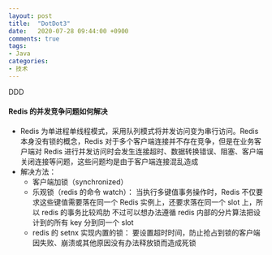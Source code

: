 ```yaml
---
layout: post
title:  "DotDot3"
date:   2020-07-28 09:44:00 +0900
comments: true
tags:
- Java
categories:
- 技术
---
```

DDD

#### Redis 的并发竞争问题如何解决
- Redis 为单进程单线程模式，采用队列模式将并发访问变为串行访问。Redis 本身没有锁的概念，Redis 对于多个客户端连接并不存在竞争，但是在业务客户端对 Redis 进行并发访问时会发生连接超时、数据转换错误、阻塞、客户端关闭连接等问题，这些问题均是由于客户端连接混乱造成
- 解决方法：
    - 客户端加锁（synchronized）
    - 乐观锁（redis 的命令 watch）：
    当执行多键值事务操作时，Redis 不仅要求这些键值需要落在同一个 Redis 实例上，还要求落在同一个 slot 上，所以 redis 的事务比较鸡肋
    不过可以想办法遵循 redis 内部的分片算法把设计到的所有 key 分到同一个 slot
    - redis 的 setnx 实现内置的锁：
    要设置超时时间，防止抢占到锁的客户端因失败、崩溃或其他原因没有办法释放锁而造成死锁

